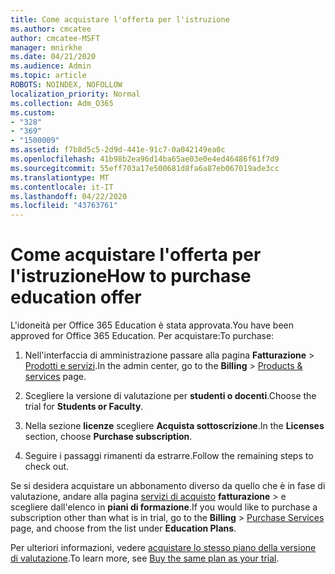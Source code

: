 ```yaml
---
title: Come acquistare l'offerta per l'istruzione
ms.author: cmcatee
author: cmcatee-MSFT
manager: mnirkhe
ms.date: 04/21/2020
ms.audience: Admin
ms.topic: article
ROBOTS: NOINDEX, NOFOLLOW
localization_priority: Normal
ms.collection: Adm_O365
ms.custom:
- "328"
- "369"
- "1500009"
ms.assetid: f7b8d5c5-2d9d-441e-91c7-0a042149ea0c
ms.openlocfilehash: 41b98b2ea96d14ba65ae03e0e4ed46486f61f7d9
ms.sourcegitcommit: 55eff703a17e500681d8fa6a87eb067019ade3cc
ms.translationtype: MT
ms.contentlocale: it-IT
ms.lasthandoff: 04/22/2020
ms.locfileid: "43763761"
---
```

# <a name="how-to-purchase-education-offer"></a><span data-ttu-id="1674e-102">Come acquistare l'offerta per l'istruzione</span><span class="sxs-lookup"><span data-stu-id="1674e-102">How to purchase education offer</span></span>

<span data-ttu-id="1674e-103">L'idoneità per Office 365 Education è stata approvata.</span><span class="sxs-lookup"><span data-stu-id="1674e-103">You have been approved for Office 365 Education.</span></span> <span data-ttu-id="1674e-104">Per acquistare:</span><span class="sxs-lookup"><span data-stu-id="1674e-104">To purchase:</span></span>
  
1. <span data-ttu-id="1674e-105">Nell'interfaccia di amministrazione passare alla pagina **Fatturazione** \> [Prodotti e servizi](https://go.microsoft.com/fwlink/p/?linkid=842054).</span><span class="sxs-lookup"><span data-stu-id="1674e-105">In the admin center, go to the **Billing** \> [Products & services](https://go.microsoft.com/fwlink/p/?linkid=842054) page.</span></span>

2. <span data-ttu-id="1674e-106">Scegliere la versione di valutazione per **studenti o docenti**.</span><span class="sxs-lookup"><span data-stu-id="1674e-106">Choose the trial for **Students or Faculty**.</span></span>

3. <span data-ttu-id="1674e-107">Nella sezione **licenze** scegliere **Acquista sottoscrizione**.</span><span class="sxs-lookup"><span data-stu-id="1674e-107">In the **Licenses** section, choose **Purchase subscription**.</span></span>

4. <span data-ttu-id="1674e-108">Seguire i passaggi rimanenti da estrarre.</span><span class="sxs-lookup"><span data-stu-id="1674e-108">Follow the remaining steps to check out.</span></span>

<span data-ttu-id="1674e-109">Se si desidera acquistare un abbonamento diverso da quello che è in fase di valutazione, andare alla pagina [servizi di acquisto](https://go.microsoft.com/fwlink/p/?linkid=868433) **fatturazione** \> e scegliere dall'elenco in **piani di formazione**.</span><span class="sxs-lookup"><span data-stu-id="1674e-109">If you would like to purchase a subscription other than what is in trial, go to the **Billing** \> [Purchase Services](https://go.microsoft.com/fwlink/p/?linkid=868433) page, and choose from the list under **Education Plans**.</span></span>

<span data-ttu-id="1674e-110">Per ulteriori informazioni, vedere [acquistare lo stesso piano della versione di valutazione](https://docs.microsoft.com//office365/admin/subscriptions-and-billing/buy-a-subscription-from-your-free-trial#buy-the-same-plan-as-your-trial).</span><span class="sxs-lookup"><span data-stu-id="1674e-110">To learn more, see [Buy the same plan as your trial](https://docs.microsoft.com//office365/admin/subscriptions-and-billing/buy-a-subscription-from-your-free-trial#buy-the-same-plan-as-your-trial).</span></span>